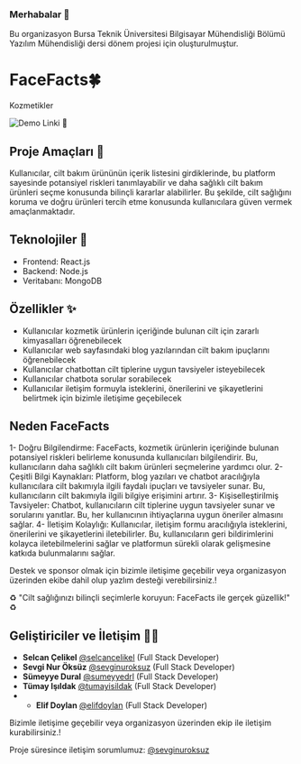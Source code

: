 ### Merhabalar 👋
Bu organizasyon Bursa Teknik Üniversitesi Bilgisayar Mühendisliği Bölümü Yazılım Mühendisliği dersi dönem projesi için oluşturulmuştur.

# FaceFacts🍀
Kozmetikler

![Demo Linki]() :green_heart:

## Proje Amaçları :raised_hands:
Kullanıcılar, cilt bakım ürününün içerik listesini girdiklerinde, bu platform
sayesinde potansiyel riskleri tanımlayabilir ve daha sağlıklı cilt bakım ürünleri
seçme konusunda bilinçli kararlar alabilirler. Bu şekilde, cilt sağlığını koruma ve
doğru ürünleri tercih etme konusunda kullanıcılara güven vermek
amaçlanmaktadır.

## Teknolojiler 🧩
- Frontend: React.js
- Backend: Node.js
- Veritabanı: MongoDB


## Özellikler ✨
- Kullanıcılar kozmetik ürünlerin içeriğinde bulunan cilt için zararlı
kimyasalları öğrenebilecek
- Kullanıcılar web sayfasındaki blog yazılarından cilt bakım ipuçlarını
öğrenebilecek
- Kullanıcılar chatbottan cilt tiplerine uygun tavsiyeler isteyebilecek
- Kullanıcılar chatbota sorular sorabilecek
- Kullanıcılar iletişim formuyla isteklerini, önerilerini ve şikayetlerini
belirtmek için bizimle iletişime geçebilecek

## Neden FaceFacts 
1- Doğru Bilgilendirme: 
  FaceFacts, kozmetik ürünlerin içeriğinde bulunan potansiyel riskleri belirleme konusunda kullanıcıları bilgilendirir.
 Bu, kullanıcıların daha sağlıklı cilt bakım ürünleri seçmelerine yardımcı olur.
2- Çeşitli Bilgi Kaynakları: 
  Platform, blog yazıları ve chatbot aracılığıyla kullanıcılara cilt bakımıyla ilgili faydalı ipuçları ve tavsiyeler sunar. 
  Bu, kullanıcıların cilt bakımıyla ilgili bilgiye erişimini artırır.
3- Kişiselleştirilmiş Tavsiyeler: Chatbot, kullanıcıların cilt tiplerine uygun tavsiyeler sunar ve sorularını yanıtlar. 
Bu, her kullanıcının ihtiyaçlarına uygun öneriler almasını sağlar.
4- İletişim Kolaylığı: Kullanıcılar, iletişim formu aracılığıyla isteklerini, önerilerini ve şikayetlerini iletebilirler. 
Bu, kullanıcıların geri bildirimlerini kolayca iletebilmelerini sağlar ve platformun sürekli olarak gelişmesine katkıda bulunmalarını sağlar.

Destek ve sponsor olmak için bizimle iletişime geçebilir veya organizasyon üzerinden ekibe dahil olup yazlım desteği verebilirsiniz.!

:recycle: "Cilt sağlığınızı bilinçli seçimlerle koruyun: FaceFacts ile gerçek güzellik!" :recycle:

## Geliştiriciler ve İletişim  👩‍💻

- **Selcan Çelikel** [@selcancelikel](https://github.com/selcancelikel) (Full Stack Developer)
- **Sevgi Nur Öksüz** [@sevginuroksuz](https://github.com/sevginuroksuz) (Full Stack Developer)
- **Sümeyye Dural** [@sumeyyedrl](https://github.com/sumeyyedrl) (Full Stack Developer)
- **Tümay Işıldak** [@tumayisildak](https://github.com/tumayisildak) (Full Stack Developer)
- - **Elif Doylan** [@elifdoylan](https://github.com/elifdoylan) (Full Stack Developer)

Bizimle iletişime geçebilir veya organizasyon üzerinden ekip ile iletişim kurabilirsiniz.!

Proje süresince iletişim sorumlumuz: [@sevginuroksuz](https://github.com/sevginuroksuz)

